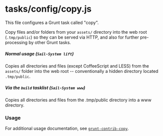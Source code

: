 # tasks/config/copy.js

This file configures a Grunt task called "copy".

Copy files and/or folders from your `assets/` directory into the web root (`.tmp/public`) so they can be served via HTTP, and also for further pre-processing by other Grunt tasks.

##### Normal usage (`Sail-System lift`)
Copies all directories and files (except CoffeeScript and LESS) from the `assets/` folder into the web root -- conventionally a hidden directory located `.tmp/public`.

##### Via the `build` tasklist (`Sail-System www`)
Copies all directories and files from the .tmp/public directory into a www directory.

### Usage

For additional usage documentation, see [`grunt-contrib-copy`](https://npmjs.com/package/grunt-contrib-copy).


<docmeta name="displayName" value="copy.js">

